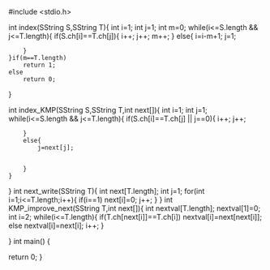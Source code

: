 #include <stdio.h>

int index(SString S,SString T){
	int i=1;
	int j=1;
	int m=0;
	while(i<=S.length && j<=T.length){
		if(S.ch[i]==T.ch[j]){
		   i++;
		   j++;
		   m++;
		}
		else{
			i=i-m+1;
			j=1;
			
		}
	}if(m==T.length)
		return 1;
	else 
		return 0;
}


int index_KMP(SString S,SString T,int next[]){
	int i=1;
	int j=1;
	while(i<=S.length && j<=T.length){
		if(S.ch[i]==T.ch[j] || j==0){
		   i++;
		   j++;

		}
		else{
			j=next[j];
			
			
		}
	}
} 
int next_write(SString T){
	int next[T.length];
	int j=1;
	for(int i=1;i<=T.length;i++){
		if(i==1)
			next[i]=0;
		j++;
	}
}
int KMP_improve_next(SString T,int next[]){
	int nextval[T.length];
	nextval[1]=0;
	int i=2;
	while(i<=T.length){
		if(T.ch[next[i]]==T.ch[i])
			nextval[i]=next[next[i]];
		else
			nextval[i]=next[i];
		i++;
	}
	
}
int main()
{
  
   return 0;
}
